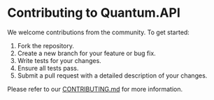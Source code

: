 # Contributing to Quantum.API

We welcome contributions from the community. To get started:

1. Fork the repository.
2. Create a new branch for your feature or bug fix.
3. Write tests for your changes.
4. Ensure all tests pass.
5. Submit a pull request with a detailed description of your changes.

Please refer to our [CONTRIBUTING.md](CONTRIBUTING.md) for more information.
